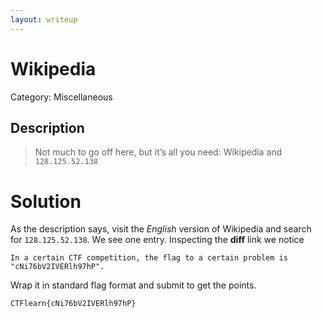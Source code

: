 ```yaml
---
layout: writeup
---
```


# Wikipedia
Category: Miscellaneous

## Description

> Not much to go off here, but it’s all you need: Wikipedia and `128.125.52.138`

# Solution

As the description says, visit the *English* version of Wikipedia and search for `128.125.52.138`. We see one entry. Inspecting the **diff** link we notice
```
In a certain CTF competition, the flag to a certain problem is "cNi76bV2IVERlh97hP".
```
Wrap it in standard flag format and submit to get the points.
```
CTFlearn{cNi76bV2IVERlh97hP}
```
